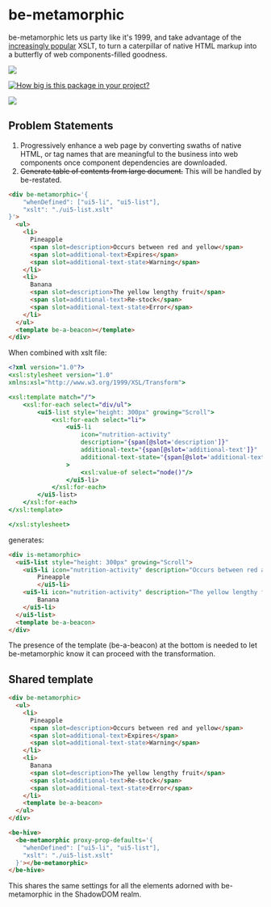 # be-metamorphic

be-metamorphic lets us party like it's 1999, and take advantage of the [increasingly popular](https://www.chromestatus.com/metrics/feature/timeline/popularity/79) XSLT, to turn a caterpillar of native HTML markup into a butterfly of web components-filled goodness.

<a href="https://nodei.co/npm/be-netaniroguc/"><img src="https://nodei.co/npm/be-metamorphic.png"></a>

[![How big is this package in your project?](https://img.shields.io/bundlephobia/minzip/be-metamorphic?style=for-the-badge)](https://bundlephobia.com/result?p=be-metamorphic)

<img src="http://img.badgesize.io/https://cdn.jsdelivr.net/npm/be-metamorphic?compression=gzip">

## Problem Statements

1.  Progressively enhance a web page by converting swaths of native HTML, or tag names that are meaningful to the business into web components once component dependencies are downloaded.
2.  ~~Generate table of contents from large document.~~  This will be handled by be-restated.

```html
<div be-metamorphic='{
    "whenDefined": ["ui5-li", "ui5-list"],
    "xslt": "./ui5-list.xslt"
}'>
  <ul>
    <li>
      Pineapple
      <span slot=description>Occurs between red and yellow</span>
      <span slot=additional-text>Expires</span>
      <span slot=additional-text-state>Warning</span>
    </li>
    <li>
      Banana
      <span slot=description>The yellow lengthy fruit</span>
      <span slot=additional-text>Re-stock</span>
      <span slot=additional-text-state>Error</span>   
    </li>
  </ul>
  <template be-a-beacon></template>
</div>
```

When combined with xslt file:

```xslt
<?xml version="1.0"?>
<xsl:stylesheet version="1.0"
xmlns:xsl="http://www.w3.org/1999/XSL/Transform">

<xsl:template match="/">
    <xsl:for-each select="div/ul">
        <ui5-list style="height: 300px" growing="Scroll">
            <xsl:for-each select="li">
                <ui5-li 
                    icon="nutrition-activity" 
                    description="{span[@slot='description']}" 
                    additional-text="{span[@slot='additional-text']}"
                    additional-text-state="{span[@slot='additional-text-state']}"
                >
                    <xsl:value-of select="node()"/>
                </ui5-li>
            </xsl:for-each>
        </ui5-list>
    </xsl:for-each>
</xsl:template>

</xsl:stylesheet>
```

generates:

```html
<div is-metamorphic>
  <ui5-list style="height: 300px" growing="Scroll">
    <ui5-li icon="nutrition-activity" description="Occurs between red and yellow" additional-text="Expires" additional-text-state="Warning">
        Pineapple
        </ui5-li>
    <ui5-li icon="nutrition-activity" description="The yellow lengthy fruit" additional-text="Re-stock" additional-text-state="Error">
        Banana
    </ui5-li>
  </ui5-list>
  <template be-a-beacon>
</div>
```

The presence of the template (be-a-beacon) at the bottom is needed to let be-metamorphic know it can proceed with the transformation.

## Shared template

```html
<div be-metamorphic>
  <ul>
    <li>
      Pineapple
      <span slot=description>Occurs between red and yellow</span>
      <span slot=additional-text>Expires</span>
      <span slot=additional-text-state>Warning</span>
    </li>
    <li>
      Banana
      <span slot=description>The yellow lengthy fruit</span>
      <span slot=additional-text>Re-stock</span>
      <span slot=additional-text-state>Error</span>   
    </li>
    <template be-a-beacon>
  </ul>
</div>

<be-hive>
  <be-metamorphic proxy-prop-defaults='{
    "whenDefined": ["ui5-li", "ui5-list"],
    "xslt": "./ui5-list.xslt"
  }'></be-metamorphic>
</be-hive>
```

This shares the same settings for all the elements adorned with be-metamorphic in the ShadowDOM realm.

